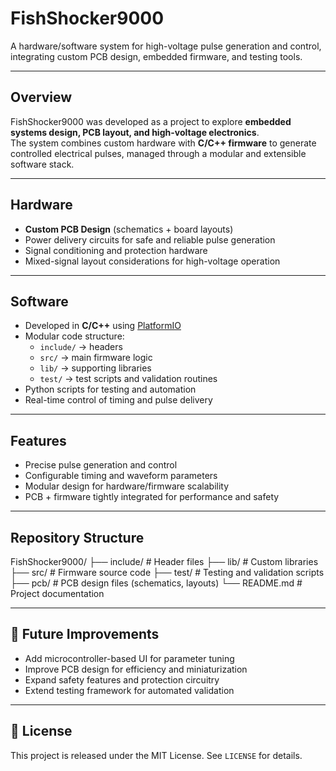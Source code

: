 # FishShocker9000
A hardware/software system for high-voltage pulse generation and control, integrating custom PCB design, embedded firmware, and testing tools.

---

## Overview
FishShocker9000 was developed as a project to explore **embedded systems design, PCB layout, and high-voltage electronics**.  
The system combines custom hardware with **C/C++ firmware** to generate controlled electrical pulses, managed through a modular and extensible software stack.

---

## Hardware
- **Custom PCB Design** (schematics + board layouts)  
- Power delivery circuits for safe and reliable pulse generation  
- Signal conditioning and protection hardware  
- Mixed-signal layout considerations for high-voltage operation  

---

## Software
- Developed in **C/C++** using [PlatformIO](https://platformio.org/)  
- Modular code structure:
  - `include/` → headers  
  - `src/` → main firmware logic  
  - `lib/` → supporting libraries  
  - `test/` → test scripts and validation routines  
- Python scripts for testing and automation  
- Real-time control of timing and pulse delivery  

---

## Features
- Precise pulse generation and control  
- Configurable timing and waveform parameters  
- Modular design for hardware/firmware scalability  
- PCB + firmware tightly integrated for performance and safety  

---

## Repository Structure
FishShocker9000/
├── include/ # Header files
├── lib/ # Custom libraries
├── src/ # Firmware source code
├── test/ # Testing and validation scripts
├── pcb/ # PCB design files (schematics, layouts)
└── README.md # Project documentation

---

## 🔮 Future Improvements
- Add microcontroller-based UI for parameter tuning  
- Improve PCB design for efficiency and miniaturization  
- Expand safety features and protection circuitry  
- Extend testing framework for automated validation  

---

## 📜 License
This project is released under the MIT License. See `LICENSE` for details.
